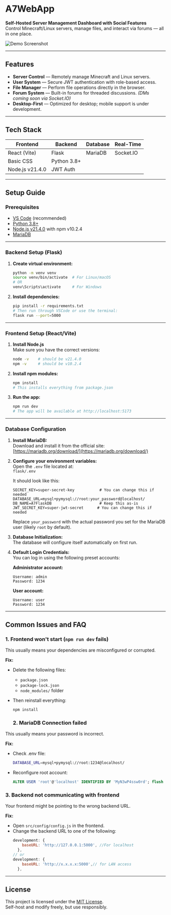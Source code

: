 # A7WebApp

**Self-Hosted Server Management Dashboard with Social Features**  
Control Minecraft/Linux servers, manage files, and interact via forums — all in one place.

![Demo Screenshot](https://via.placeholder.com/1000x400?text=Add+your+app+screenshot+here)

---

## Features

- **Server Control** — Remotely manage Minecraft and Linux servers.
- **User System** — Secure JWT authentication with role-based access.
- **File Manager** — Perform file operations directly in the browser.
- **Forum System** — Built-in forums for threaded discussions. *(DMs coming soon via Socket.IO)*
- **Desktop-First** — Optimized for desktop; mobile support is under development.

---

## Tech Stack

| **Frontend**     | **Backend** | **Database** | **Real-Time** |
|------------------|-------------|--------------|---------------|
| React (Vite)     | Flask       | MariaDB      | Socket.IO     |
| Basic CSS        | Python 3.8+ |              |               |
| Node.js v21.4.0  | JWT Auth    |              |               |

---

## Setup Guide

### Prerequisites

- [VS Code](https://code.visualstudio.com/) (recommended)
- [Python 3.8+](https://www.python.org/)
- [Node.js v21.4.0](https://nodejs.org/en/download/) with npm v10.2.4
- [MariaDB](https://mariadb.org/download/) 

---

### Backend Setup (Flask)

1. **Create virtual environment:**
   ```bash
   python -m venv venv
   source venv/bin/activate  # For Linux/macOS
   # OR
   venv\Scripts\activate     # For Windows
   ```

2. **Install dependencies:**
   ```bash
   pip install -r requirements.txt
   # Then run through VSCode or use the terminal:
   flask run --port=5000
   ```

---

### Frontend Setup (React/Vite)

1. **Install Node.js**  
   Make sure you have the correct versions:
   ```bash
   node -v    # should be v21.4.0
   npm -v     # should be v10.2.4
   ```

2. **Install npm modules:**
   ```bash
   npm install
   # This installs everything from package.json
   ```

3. **Run the app:**
   ```bash
   npm run dev
   # The app will be available at http://localhost:5173
   ```

---

### Database Configuration

1. **Install MariaDB:**  
   Download and install it from the official site:  
   [https://mariadb.org/download/](https://mariadb.org/download/)

2. **Configure your environment variables:**  
   Open the `.env` file located at:  
   `flask/.env`

   It should look like this:

   ```env
   SECRET_KEY=super-secret-key           # You can change this if needed
   DATABASE_URL=mysql+pymysql://root:your_password@localhost/
   DB_NAME=A7FlaskDB                     # Keep this as-is
   JWT_SECRET_KEY=super-jwt-secret      # You can change this if needed
   ```

   Replace `your_password` with the actual password you set for the MariaDB user (likely `root` by default).

3. **Database Initialization:**  
   The database will configure itself automatically on first run.

4. **Default Login Credentials:**  
   You can log in using the following preset accounts:

   **Administrator account:**
   ```
   Username: admin
   Password: 1234
   ```

   **User account:**
   ```
   Username: user
   Password: 1234
   ```

---

## Common Issues and FAQ

### 1. Frontend won't start (`npm run dev` fails)

This usually means your dependencies are misconfigured or corrupted.

**Fix:**
- Delete the following files:
  - `package.json`
  - `package-lock.json`
  - `node_modules/` folder
- Then reinstall everything:
  ```bash
  npm install
  ```

  ### 2. MariaDB Connection failed

This usually means your password is incorrect.

**Fix:**
- Check .env file:
  ```bash
  DATABASE_URL=mysql+pymysql://root:1234@localhost/
  ```

- Reconfigure root account:
  ```sql
  ALTER USER 'root'@'localhost' IDENTIFIED BY 'MyN3wP4ssw0rd'; flush privileges; exit;
  ```

### 3. Backend not communicating with frontend

Your frontend might be pointing to the wrong backend URL.

**Fix:**
- Open `src/config/config.js` in the frontend.
- Change the backend URL to one of the following:
  ```js
  development: {
      baseURL: 'http://127.0.0.1:5000', //For localhost
    },
  // or
  development: {
      baseURL: 'http://x.x.x.x:5000',// for LAN access
    },
  ```

---

## License

This project is licensed under the [MIT License](LICENSE).  
Self-host and modify freely, but use responsibly.
